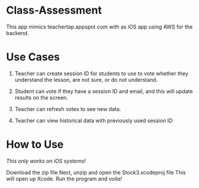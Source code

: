 # Class-Assessment
This app mimics teachertap.appspot.com with as iOS app using AWS for the backend.

# Use Cases
1. Teacher can create session ID for students to use to vote whether they understand the lesson, are not sure, or do not understand.

2. Student can vote if they have a session ID and email, and this will update results on the screen.

3. Teacher can refresh votes to see new data.

4. Teacher can view historical data with previously used session ID

# How to Use
*This only works on iOS systems!*

Download the zip file
Next, unzip and open the Stock3.xcodeproj file
This will open up Xcode. Run the program and *voila!* 
